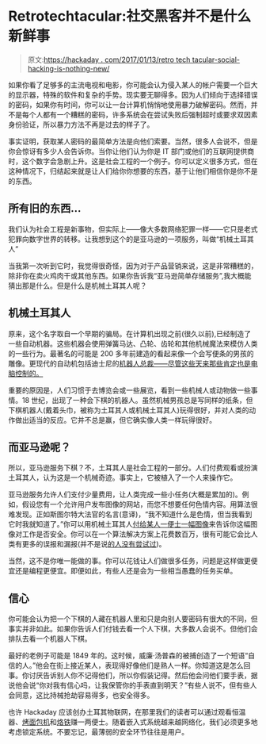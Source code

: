 # Retrotechtacular:社交黑客并不是什么新鲜事

> 原文:[https://hackaday . com/2017/01/13/retro tech tacular-social-hacking-is-nothing-new/](https://hackaday.com/2017/01/13/retrotechtacular-social-hacking-is-nothing-new/)

如果你看了足够多的主流电视和电影，你可能会认为侵入某人的帐户需要一个巨大的显示器，特殊的软件和复杂的手势。现实要无聊得多。因为人们倾向于选择错误的密码，如果你有时间，你可以让一台计算机悄悄地使用暴力破解密码。然而，并不是每个人都有一个糟糕的密码，许多系统会在尝试失败后强制超时或要求双因素身份验证，所以暴力方法不再是过去的样子了。

事实证明，获取某人密码的最简单方法是向他们索要。当然，很多人会说不，但是你会惊讶有多少人会告诉你。当你让他们认为你是 IT 部门或他们的互联网提供商时，这个数字会急剧上升。这是社会工程的一个例子。你可以定义很多方式，但在这种情况下，归结起来就是让人们给你你想要的东西，基于让他们相信你是你不是的东西。

## 所有旧的东西…

我们认为社会工程是新事物，但实际上——像大多数网络犯罪一样——它只是老式犯罪向数字世界的转移。让我想到这个的是亚马逊的一项服务，叫做“机械土耳其人”

当我第一次听到它时，我觉得很奇怪，因为对于产品营销来说，这是非常糟糕的，除非你在卖火鸡肉干或其他东西。如果你告诉我“亚马逊简单存储服务”,我大概能猜出那是什么。但是什么是机械土耳其人呢？

## 机械土耳其人

原来，这个名字取自一个早期的骗局。在计算机出现之前(很久以前),已经制造了一些自动机器。这些机器会使用弹簧马达、凸轮、齿轮和其他机械魔法来模仿人类的一些行为。最著名的可能是 200 多年前建造的看起来像一个会写便条的男孩的雕像。更现代的自动机包括迪士尼的[机器人总裁——尽管这些天来那些肯定也是电脑控制的。](http://www.popularmechanics.com/technology/robots/a23699/robot-presidents-disney/)

重要的原因是，人们习惯于去博览会或一些展览，看到一些机械人或动物做一些事情。18 世纪，出现了一种会下棋的机器人。虽然机械男孩总是写同样的纸条，但下棋机器人(戴着头巾，被称为土耳其人或机械土耳其人)玩得很好，并对人类的动作做出适当的反应。它并不总是赢，但它确实像人类一样玩得很好。

## 而亚马逊呢？

所以，亚马逊服务下棋？不，土耳其人是社会工程的一部分。人们付费观看或扮演土耳其人，认为这是一个机械奇迹。事实上，它被植入了一个人来操作它。

亚马逊服务允许人们支付少量费用，让人类完成一些小任务(大概是累加的)。例如，假设您有一个允许用户发布图像的网站，而您不想要任何色情内容。用算法很难发现。正如斯图尔特大法官的名言(意译)，“我不知道什么是色情，但当我看到它时我就知道了。”你可以用机械土耳其人[付给某人一便士一幅图像](https://signalvnoise.com/posts/2229-sortfolio-uses-amazons-mechanical)来告诉你这幅图像对工作是否安全。你可以在一个算法解决方案上花费数百万，很有可能它会比人类有更多的误报和漏报(并不是说[的人没有尝试过](https://lizrush.gitbooks.io/algorithms-for-webdevs-ebook/content/chapters/nudity-detection.html))。

当然，这不是你唯一能做的事。你可以花钱让人们做很多任务，问题是这样做更便宜还是编程更便宜。即便如此，有些人还是会为一些相当愚蠢的任务买单。

## 信心

你可能会认为把一个下棋的人藏在机器人里和只是向别人要密码有很大的不同，但事实并非如此。如果你告诉人们付钱去看一个人下棋，大多数人会说不。但他们会排队去看一个机器人下棋。

最好的老例子可能是 1849 年的。这时候，威廉·汤普森的被捕创造了一个短语“自信的人。”他会在街上接近某人，表现得好像他们是熟人一样。你知道这是怎么回事。你讨厌告诉别人你不记得他们，所以你假装记得。然后他会问他们要手表，据说他会说“你对我有信心吗，让我保管你的手表直到明天？”有些人说不，但有些人会同意，这比持械抢劫容易得多，也安全得多。

也许 Hackaday 应该创办土耳其物联网，在那里我们的读者可以通过观看恒温器、[烤面包机](http://hackaday.com/2008/12/16/twittering-toaster/)和[烙铁](http://hackaday.com/2015/07/19/the-internet-of-soldering-irons/)赚一两便士。随着嵌入式系统越来越网络化，我们必须更多地考虑锁定系统。不要忘记，最薄弱的安全环节往往是用户。